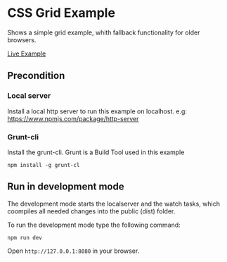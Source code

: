 # CSS Grid Example

Shows a simple grid example, whith fallback functionality for older browsers.

[Live Example](http://marymar.github.io/grid-example/public/)

## Precondition

### Local server

Install a local http server to run this example on localhost.
e.g: https://www.npmjs.com/package/http-server

### Grunt-cli

Install the grunt-cli. Grunt is a Build Tool used in this example

`npm install -g grunt-cl`

## Run in development mode

The development mode starts the localserver and the watch tasks, which coompiles all needed changes into the public (dist) folder.

To run the development mode type the following command:

`npm run dev`

Open `http://127.0.0.1:8080` in your browser.

